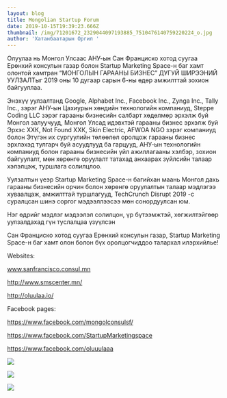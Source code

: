 ```yaml
---
layout: blog
title: Mongolian Startup Forum
date: 2019-10-15T19:39:23.666Z
thumbnail: /img/71201672_2329044097193885_7510476140759220224_o.jpg
author: 'Хатанбаатарын Оргил '
---
```

Олуулаа нь Монгол Улсаас АНУ-ын Сан Франциско хотод суугаа Ерөнхий консулын газар болон Startup Marketing Space-н баг хамт олонтой хамтран “МОНГОЛЫН ГАРААНЫ БИЗНЕС” ДУГУЙ ШИРЭЭНИЙ УУЛЗАЛТыг 2019 оны 10 дугаар сарын 6-ны өдөр амжилттай зохион байгууллаа.

Энэхүү уулзалтанд Google, Alphabet Inc., Facebook Inc., Zynga Inc., Tally Inc., зэрэг АНУ-ын Цахиурын хөндийн технологийн компаниуд, Steppe Coding LLC зэрэг гарааны бизнесийн салбарт хөдөлмөр эрхэлж буй Монгол залуучууд, Монгол Улсад идэвхтэй гарааны бизнес эрхэлж буй Эрхэс ХХК, Not Found ХХК, Skin Electric, AFWOA NGO зэрэг компаниуд болон Этүгэн их сургуулийн төлөөлөл оролцож гарааны бизнес эрхлэхэд тулгарч буй асуудлууд ба гарцууд, АНУ-ын технологийн компаниуд болон гарааны бизнесийн үйл ажиллагааны хэлбэр, зохион байгуулалт, мөн хөрөнгө оруулалт татахад анхаарах зүйлсийн талаар хэлэлцэж, туршлага солилцлоо.

Уулзалтын үеэр Startup Marketing Space-н багийхан маань Монгол дахь гарааны бизнесийн орчин болон хөрөнгө оруулалтын талаар мэдлэгээ хуваалцаж, амжилттай туршлагууд, TechCrunch Disrupt 2019 -с суралцсан шинэ соргог мэдээллээсээ мөн сонордуулсан юм.

Нэг өдрийг мэдлэг мэдээлэл солилцон, үр бүтээмжтэй, хөгжилтэйгөөр уулзалдахад гүн туслалцаа үзүүлсэн

Сан Франциско хотод суугаа Ерөнхий консулын газар, Startup Marketing Space-н баг хамт олон болон бүх оролцогчиддоо талархал илэрхийлье!

Websites:

www.sanfrancisco.consul.mn

http://www.smscenter.mn/

http://oluulaa.io/

Facebook pages:

https://www.facebook.com/mongolconsulsf/

https://www.facebook.com/StartupMarketingspace

https://www.facebook.com/oluuulaaa

![](/img/72229709_721788751629174_8033076903659175936_o.jpg)

![](/img/72747786_721788801629169_5876065038216724480_o.jpg)

![](/img/72634759_721788818295834_468899906329772032_o.jpg)
